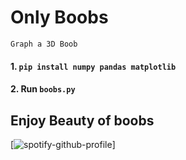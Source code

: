 # Only Boobs

 `Graph a 3D Boob`
#### 1. `pip install numpy pandas matplotlib`
#### 2. Run `boobs.py`

## Enjoy Beauty of boobs

[![spotify-github-profile](https://spotify-github-profile.vercel.app/api/view?uid=213z33i4lmpmzuydvnpikjwei&cover_image=true)]
